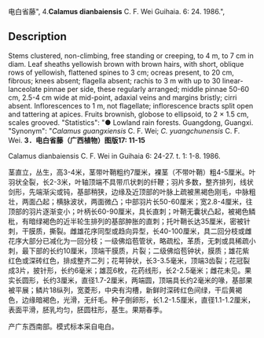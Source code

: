 电白省藤",
4.**Calamus dianbaiensis** C. F. Wei Guihaia. 6: 24. 1986.",

## Description
Stems clustered, non-climbing, free standing or creeping, to 4 m, to 7 cm in diam. Leaf sheaths yellowish brown with brown hairs, with short, oblique rows of yellowish, flattened spines to 3 cm; ocreas present, to 20 cm, fibrous; knees absent; flagella absent; rachis to 3 m with up to 30 linear-lanceolate pinnae per side, these regularly arranged; middle pinnae 50-60 cm, 2.5-4 cm wide at mid-point, adaxial veins and margins bristly; cirri absent. Inflorescences to 1 m, not flagellate; inflorescence bracts split open and tattering at apices. Fruits brownish, globose to ellipsoid, to 2 × 1.5 cm, scales grooved.
  "Statistics": "● Lowland rain forests. Guangdong, Guangxi.
  "Synonym": "*Calamus guangxiensis* C. F. Wei; *C. yuangchunensis* C. F. Wei.
**3．电白省藤（广西植物）图版17: 11-15**

Calamus dianbaiensis C. F. Wei in Guihaia 6: 24-27. t. 1: 1-8. 1986.

茎直立，丛生，高3-4米，茎带叶鞘粗约7厘米，裸茎（不带叶鞘）粗4-5厘米。叶羽状全裂，长2-3米，叶轴顶端不具带爪状刺的纤鞭；羽片多数，整齐排列，线状剑形，先端渐尖或钝，基部稍狭，边缘及近顶部的叶脉上疏被黑褐色刚毛，中脉粗壮，两面凸起；横脉波状，两面微凸；中部羽片长50-60厘米；宽2.8-4厘米，往顶部的羽片逐渐变小；叶柄长60-90厘米，具长直刺；叶鞘无囊状凸起，被褐色鳞秕，有暗绿褐色的近半轮生排列的基部肿胀的直刺；托叶鞘长达35厘米，密被针刺，干膜质，撕裂。雌雄花序同型或趋向异型，长40-100厘米，具二回分枝或雌花序大部分已减化为一回分枝；一级佛焰苞管状，略疏松，革质，无刺或具稀疏小刺，最下部的长约10厘米，顶端干膜质，片裂；二级佛焰苞钟状，膜质；雄花紫红色或深砖红色，排成整齐二列；花萼钟状，长3-3.5毫米，顶端3齿裂；花冠裂成3片，披针形，长约6毫米；雄蕊6枚，花药线形，长2-2.5毫米；雌花未见。果实长圆形，长约3厘米，直径1.7-2厘米，两端圆，顶端具长约2毫米的喙，基部果被平展；鳞片18纵列，宽菱形，中央有沟槽，新鲜时深砖红色间绿，干后黄褐色，边缘暗褐色，光滑，无纤毛。种子倒卵形，长1.2-1.5厘米，直径1.1-1.2厘米，表面平滑，胚乳均匀，胚圆柱形，基生。果期春季。

产广东西南部。模式标本采自电白。
